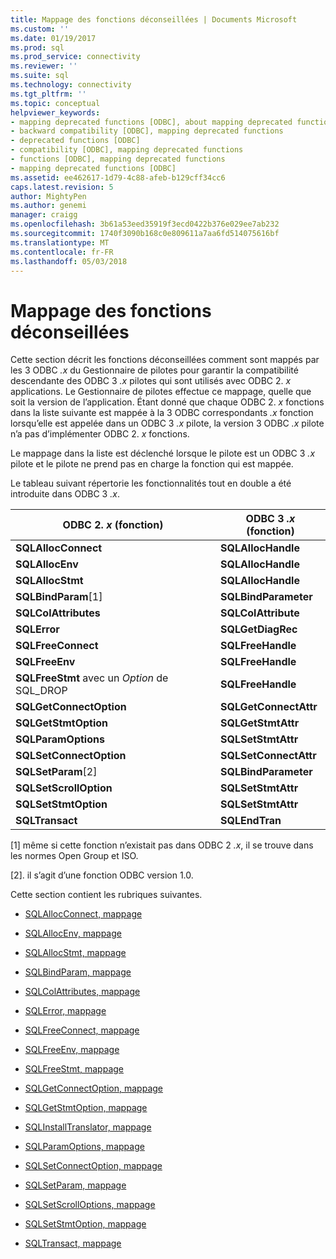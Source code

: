 ```yaml
---
title: Mappage des fonctions déconseillées | Documents Microsoft
ms.custom: ''
ms.date: 01/19/2017
ms.prod: sql
ms.prod_service: connectivity
ms.reviewer: ''
ms.suite: sql
ms.technology: connectivity
ms.tgt_pltfrm: ''
ms.topic: conceptual
helpviewer_keywords:
- mapping deprecated functions [ODBC], about mapping deprecated functions
- backward compatibility [ODBC], mapping deprecated functions
- deprecated functions [ODBC]
- compatibility [ODBC], mapping deprecated functions
- functions [ODBC], mapping deprecated functions
- mapping deprecated functions [ODBC]
ms.assetid: ee462617-1d79-4c88-afeb-b129cff34cc6
caps.latest.revision: 5
author: MightyPen
ms.author: genemi
manager: craigg
ms.openlocfilehash: 3b61a53eed35919f3ecd0422b376e029ee7ab232
ms.sourcegitcommit: 1740f3090b168c0e809611a7aa6fd514075616bf
ms.translationtype: MT
ms.contentlocale: fr-FR
ms.lasthandoff: 05/03/2018
---
```

# <a name="mapping-deprecated-functions"></a>Mappage des fonctions déconseillées
Cette section décrit les fonctions déconseillées comment sont mappés par les 3 ODBC *.x* du Gestionnaire de pilotes pour garantir la compatibilité descendante des ODBC 3 *.x* pilotes qui sont utilisés avec ODBC 2. *x* applications. Le Gestionnaire de pilotes effectue ce mappage, quelle que soit la version de l’application. Étant donné que chaque ODBC 2. *x* fonctions dans la liste suivante est mappée à la 3 ODBC correspondants *.x* fonction lorsqu’elle est appelée dans un ODBC 3 *.x* pilote, la version 3 ODBC *.x* pilote n’a pas d’implémenter ODBC 2. *x* fonctions.  
  
 Le mappage dans la liste est déclenché lorsque le pilote est un ODBC 3 *.x* pilote et le pilote ne prend pas en charge la fonction qui est mappée.  
  
 Le tableau suivant répertorie les fonctionnalités tout en double a été introduite dans ODBC 3 *.x*.  
  
|ODBC 2. *x* (fonction)|ODBC 3 *.x* (fonction)|  
|-------------------------|-------------------------|  
|**SQLAllocConnect**|**SQLAllocHandle**|  
|**SQLAllocEnv**|**SQLAllocHandle**|  
|**SQLAllocStmt**|**SQLAllocHandle**|  
|**SQLBindParam**[1]|**SQLBindParameter**|  
|**SQLColAttributes**|**SQLColAttribute**|  
|**SQLError**|**SQLGetDiagRec**|  
|**SQLFreeConnect**|**SQLFreeHandle**|  
|**SQLFreeEnv**|**SQLFreeHandle**|  
|**SQLFreeStmt** avec un *Option* de SQL_DROP|**SQLFreeHandle**|  
|**SQLGetConnectOption**|**SQLGetConnectAttr**|  
|**SQLGetStmtOption**|**SQLGetStmtAttr**|  
|**SQLParamOptions**|**SQLSetStmtAttr**|  
|**SQLSetConnectOption**|**SQLSetConnectAttr**|  
|**SQLSetParam**[2]|**SQLBindParameter**|  
|**SQLSetScrollOption**|**SQLSetStmtAttr**|  
|**SQLSetStmtOption**|**SQLSetStmtAttr**|  
|**SQLTransact**|**SQLEndTran**|  
  
 [1] même si cette fonction n’existait pas dans ODBC 2 *.x*, il se trouve dans les normes Open Group et ISO.  
  
 [2]. il s’agit d’une fonction ODBC version 1.0.  
  
 Cette section contient les rubriques suivantes.  
  
-   [SQLAllocConnect, mappage](../../../odbc/reference/appendixes/sqlallocconnect-mapping.md)  
  
-   [SQLAllocEnv, mappage](../../../odbc/reference/appendixes/sqlallocenv-mapping.md)  
  
-   [SQLAllocStmt, mappage](../../../odbc/reference/appendixes/sqlallocstmt-mapping.md)  
  
-   [SQLBindParam, mappage](../../../odbc/reference/appendixes/sqlbindparam-mapping.md)  
  
-   [SQLColAttributes, mappage](../../../odbc/reference/appendixes/sqlcolattributes-mapping.md)  
  
-   [SQLError, mappage](../../../odbc/reference/appendixes/sqlerror-mapping.md)  
  
-   [SQLFreeConnect, mappage](../../../odbc/reference/appendixes/sqlfreeconnect-mapping.md)  
  
-   [SQLFreeEnv, mappage](../../../odbc/reference/appendixes/sqlfreeenv-mapping.md)  
  
-   [SQLFreeStmt, mappage](../../../odbc/reference/appendixes/sqlfreestmt-mapping.md)  
  
-   [SQLGetConnectOption, mappage](../../../odbc/reference/appendixes/sqlgetconnectoption-mapping.md)  
  
-   [SQLGetStmtOption, mappage](../../../odbc/reference/appendixes/sqlgetstmtoption-mapping.md)  
  
-   [SQLInstallTranslator, mappage](../../../odbc/reference/appendixes/sqlinstalltranslator-mapping.md)  
  
-   [SQLParamOptions, mappage](../../../odbc/reference/appendixes/sqlparamoptions-mapping.md)  
  
-   [SQLSetConnectOption, mappage](../../../odbc/reference/appendixes/sqlsetconnectoption-mapping.md)  
  
-   [SQLSetParam, mappage](../../../odbc/reference/appendixes/sqlsetparam-mapping.md)  
  
-   [SQLSetScrollOptions, mappage](../../../odbc/reference/appendixes/sqlsetscrolloptions-mapping.md)  
  
-   [SQLSetStmtOption, mappage](../../../odbc/reference/appendixes/sqlsetstmtoption-mapping.md)  
  
-   [SQLTransact, mappage](../../../odbc/reference/appendixes/sqltransact-mapping.md)
